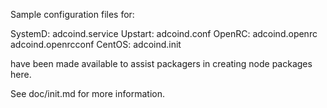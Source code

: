 Sample configuration files for:

SystemD: adcoind.service
Upstart: adcoind.conf
OpenRC:  adcoind.openrc
         adcoind.openrcconf
CentOS:  adcoind.init

have been made available to assist packagers in creating node packages here.

See doc/init.md for more information.
